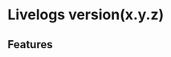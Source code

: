 # Livelogs version(x.y.z)
<!-- Make sure to update the Livelogs version at ./app/app.go and add the same version above -->

## Features
<!-- Add what this PR brings in as features -->
